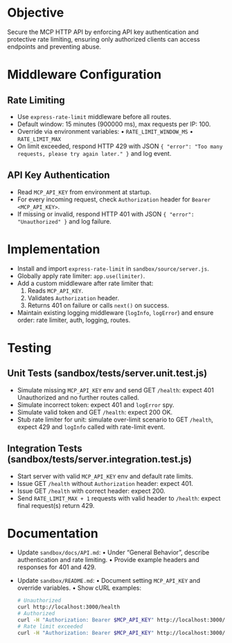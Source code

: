 # Objective
Secure the MCP HTTP API by enforcing API key authentication and protective rate limiting, ensuring only authorized clients can access endpoints and preventing abuse.

# Middleware Configuration

## Rate Limiting
- Use `express-rate-limit` middleware before all routes.
- Default window: 15 minutes (900000 ms), max requests per IP: 100.
- Override via environment variables:
  • `RATE_LIMIT_WINDOW_MS`
  • `RATE_LIMIT_MAX`
- On limit exceeded, respond HTTP 429 with JSON `{ "error": "Too many requests, please try again later." }` and log event.

## API Key Authentication
- Read `MCP_API_KEY` from environment at startup.
- For every incoming request, check `Authorization` header for `Bearer <MCP_API_KEY>`.
- If missing or invalid, respond HTTP 401 with JSON `{ "error": "Unauthorized" }` and log failure.

# Implementation

- Install and import `express-rate-limit` in `sandbox/source/server.js`.
- Globally apply rate limiter: `app.use(limiter)`.
- Add a custom middleware after rate limiter that:
  1. Reads `MCP_API_KEY`.
  2. Validates `Authorization` header.
  3. Returns 401 on failure or calls `next()` on success.
- Maintain existing logging middleware (`logInfo`, `logError`) and ensure order: rate limiter, auth, logging, routes.

# Testing

## Unit Tests (sandbox/tests/server.unit.test.js)
- Simulate missing `MCP_API_KEY` env and send GET `/health`: expect 401 Unauthorized and no further routes called.
- Simulate incorrect token: expect 401 and `logError` spy.
- Simulate valid token and GET `/health`: expect 200 OK.
- Stub rate limiter for unit: simulate over-limit scenario to GET `/health`, expect 429 and `logInfo` called with rate-limit event.

## Integration Tests (sandbox/tests/server.integration.test.js)
- Start server with valid `MCP_API_KEY` env and default rate limits.
- Issue GET `/health` without `Authorization` header: expect 401.
- Issue GET `/health` with correct header: expect 200.
- Send `RATE_LIMIT_MAX + 1` requests with valid header to `/health`: expect final request(s) return 429.

# Documentation

- Update `sandbox/docs/API.md`:
  • Under “General Behavior”, describe authentication and rate limiting.
  • Provide example headers and responses for 401 and 429.

- Update `sandbox/README.md`:
  • Document setting `MCP_API_KEY` and override variables.
  • Show cURL examples:
    ```bash
    # Unauthorized
    curl http://localhost:3000/health
    # Authorized
    curl -H "Authorization: Bearer $MCP_API_KEY" http://localhost:3000/health
    # Rate limit exceeded
    curl -H "Authorization: Bearer $MCP_API_KEY" http://localhost:3000/health
    ```